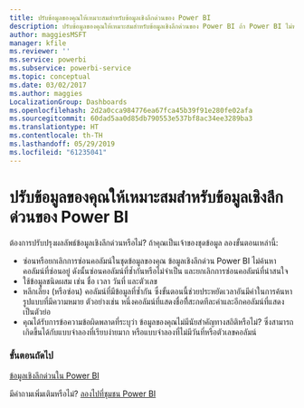 ```yaml
---
title: ปรับข้อมูลของคุณให้เหมาะสมสำหรับข้อมูลเชิงลึกด่วนของ Power BI
description: ปรับข้อมูลของคุณให้เหมาะสมสำหรับข้อมูลเชิงลึกด่วนของ Power BI ถ้า Power BI ไม่พบข้อมูลเชิงลึกในข้อมูลของคุณ นี่คือสิ่งที่คุณสามารถทำได้
author: maggiesMSFT
manager: kfile
ms.reviewer: ''
ms.service: powerbi
ms.subservice: powerbi-service
ms.topic: conceptual
ms.date: 03/02/2017
ms.author: maggies
LocalizationGroup: Dashboards
ms.openlocfilehash: 2d2a0cca984776ea67fca45b39f91e280fe02afa
ms.sourcegitcommit: 60dad5aa0d85db790553e537bf8ac34ee3289ba3
ms.translationtype: HT
ms.contentlocale: th-TH
ms.lasthandoff: 05/29/2019
ms.locfileid: "61235041"
---
```

# <a name="optimize-your-data-for-power-bi-quick-insights"></a>ปรับข้อมูลของคุณให้เหมาะสมสำหรับข้อมูลเชิงลึกด่วนของ Power BI
ต้องการปรับปรุงผลลัพธ์ข้อมูลเชิงลึกด่วนหรือไม่?  ถ้าคุณเป็นเจ้าของชุดข้อมูล ลองขั้นตอนเหล่านี้:

* ซ่อนหรือยกเลิกการซ่อนคอลัมน์ในชุดข้อมูลของคุณ ข้อมูลเชิงลึกด่วน Power BI ไม่ค้นหาคอลัมน์ที่ซ่อนอยู่  ดังนั้นซ่อนคอลัมน์ที่ซ้ำกันหรือไม่จำเป็น และยกเลิกการซ่อนคอลัมน์ที่น่าสนใจ
* ใช้ข้อมูลชนิดผสม เช่น ชื่อ เวลา วันที่ และตัวเลข
* หลีกเลี่ยง (หรือซ่อน) คอลัมน์ที่มีข้อมูลที่ซ้ำกัน  ซึ่งขั้นตอนนี้ช่วยประหยัดเวลาอันมีค่าในการค้นหารูปแบบที่มีความหมาย  ตัวอย่างเช่น หนึ่งคอลัมน์ที่แสดงชื่อที่ีสะกดทีละคำและอีกคอลัมน์ที่แสดงเป็นตัวย่อ
* คุณได้รับการข้อความข้อผิดพลาดที่ระบุว่า ข้อมูลของคุณไม่มีนัยสำคัญทางสถิติหรือไม่?  ซึ่งสามารถเกิดขึ้นได้กับแบบจำลองที่เรียบง่ายมาก หรือแบบจำลองที่ไม่มีวันที่หรือตัวเลขคอลัมน์

### <a name="next-steps"></a>ขั้นตอนถัดไป
[ข้อมูลเชิงลึกด่วนใน Power BI](consumer/end-user-insights.md)

มีคำถามเพิ่มเติมหรือไม่? [ลองไปที่ชุมชน Power BI](http://community.powerbi.com/)

